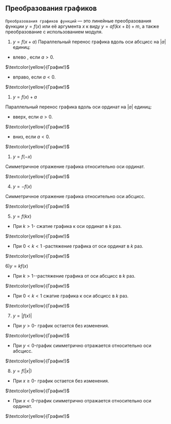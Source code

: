 ## Преобразования графиков
`Преобразования графиков функций` — это линейные преобразования функции $y = f(x)$ или её аргумента $x$ к виду $y = af(kx + b) + m$, а также преобразование с использованием модуля.

1) $y=f(x+a)$ Параллельный перенос графика вдоль оси абсцисс на $|a|$ единиц:

- влево , если $a>0$.

$\textcolor{yellow}{График!}$


- вправо, если $a<0$.

$\textcolor{yellow}{График!}$

1) $y=f(x)+a$

Параллельный перенос графика вдоль оси ординат на $|a|$ единиц:

- вверх, если $a>0$.

$\textcolor{yellow}{График!}$

- вниз, если $a<0$.

$\textcolor{yellow}{График!}$


1) $y=f(-x)$

Симметричное отражение графика относительно оси ординат.

$\textcolor{yellow}{График!}$

4) $y=-f(x)$

Симметричное отражение графика относительно оси абсцисс.

$\textcolor{yellow}{График!}$


5) $y=f(kx)$

- При $k>1$- сжатие графика к оси ординат в $k$ раз.

$\textcolor{yellow}{График!}$



- При $0<k<1$ -растяжение графика от оси ординат в $k$ раз.

$\textcolor{yellow}{График!}$



6)$y=kf(x)$

- При $k>1$--растяжение графика от оси абсцисс в $k$ раз. 
  
$\textcolor{yellow}{График!}$

- При $0<k<1$ сжатие графика к оси абсцисс в $k$ раз.

$\textcolor{yellow}{График!}$

7) $y=|f(x)|$

- При $y>0$- график остается без изменения.

$\textcolor{yellow}{График!}$

- При $y< 0$-график симметрично отражается относительно оси абсцисс.

$\textcolor{yellow}{График!}$

8) $y=f(|x|)$

- При $x\geq 0$- график остается без изменения.

$\textcolor{yellow}{График!}$

- При $x<0$-график симметрично отражается относительно оси ординат.

$\textcolor{yellow}{График!}$


